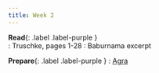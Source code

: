 ```yaml
---
title: Week 2
---
```



**Read**{: .label .label-purple }  
: Truschke, pages 1-28 
: Baburnama excerpt

**Prepare**{: .label .label-purple } 
: [Agra](.collections_prompts.md)  
